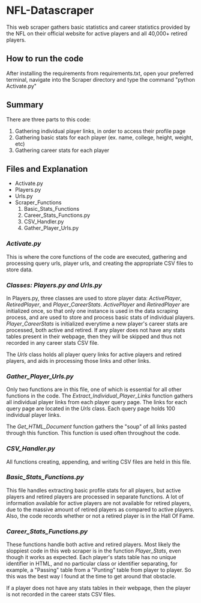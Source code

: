 # NFL-Datascraper
This web scraper gathers basic statistics and career statistics provided by the NFL on their official website for active players and all 40,000+ retired players.

## How to run the code
After installing the requirements from requirements.txt, open your preferred terminal, navigate into the Scraper directory and type the command "python Activate.py"

## Summary
There are three parts to this code:

1. Gathering individual player links, in order to access their profile page
2. Gathering basic stats for each player (ex. name, college, height, weight, etc)
3. Gathering career stats for each player

## Files and Explanation
- Activate.py
- Players.py
- Urls.py
- Scraper_Functions
  1. Basic_Stats_Functions
  2. Career_Stats_Functions.py
  3. CSV_Handler.py
  4. Gather_Player_Urls.py

### <i>Activate.py</i>
This is where the core functions of the code are executed, gathering and processing query urls, player urls, and creating the appropriate CSV files to store data.

### <i>Classes: Players.py and Urls.py</i>
In Players.py, three classes are used to store player data: <i>ActivePlayer</i>, <i>RetiredPlayer</i>, and <i>Player_CareerStats</i>. <i>ActivePlayer</i> and <i>RetiredPlayer</i> are initialized once, so that only one instance is used in the data scraping process, and are used to store and process basic stats of individual players. <i>Player_CareerStats</i> is initialized everytime a new player's career stats are processed, both active and retired. If any player does not have any stats tables present in their webpage, then they will be skipped and thus not recorded in any career stats CSV file.

The <i>Urls</i> class holds all player query links for active players and retired players, and aids in processing those links and other links.

### <i>Gather_Player_Urls.py</i>
Only two functions are in this file, one of which is essential for all other functions in the code. The <i>Extract_Individual_Player_Links</i> function gathers all individual player links from each player query page. The links for each query page are located in the <i>Urls</i> class. Each query page holds 100 individual player links.

The <i>Get_HTML_Document</i> function gathers the "soup" of all links pasted through this function. This function is used often throughout the code.

### <i>CSV_Handler.py</i>
All functions creating, appending, and writing CSV files are held in this file.

### <i>Basic_Stats_Functions.py</i>
This file handles extracting basic profile stats for all players, but active players and retired players are processed in separate functions. A lot of information available for active players are not available for retired players, due to the massive amount of retired players as compared to active players. Also, the code records whether or not a retired player is in the Hall Of Fame. 

### <i>Career_Stats_Functions.py</i>
These functions handle both active and retired players. Most likely the sloppiest code in this web scraper is in the function <i>Player_Stats</i>, even though it works as expected. Each player's stats table has no unique identifier in HTML, and no particular class or identifier separating, for example, a "Passing" table from a "Punting" table from player to player. So this was the best way I found at the time to get around that obstacle.

If a player does not have any stats tables in their webpage, then the player is not recorded in the career stats CSV files.
